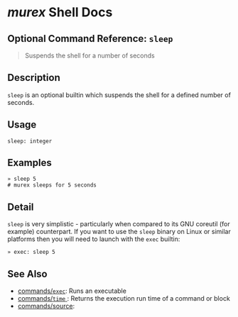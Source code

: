 # _murex_ Shell Docs

## Optional Command Reference: `sleep` 

> Suspends the shell for a number of seconds

## Description

`sleep` is an optional builtin which suspends the shell for a defined number
of seconds.

## Usage

    sleep: integer

## Examples

    » sleep 5
    # murex sleeps for 5 seconds

## Detail

`sleep` is very simplistic - particularly when compared to its GNU coreutil
(for example) counterpart. If you want to use the `sleep` binary on Linux
or similar platforms then you will need to launch with the `exec` builtin:

    » exec: sleep 5

## See Also

* [commands/`exec`](../commands/exec.md):
  Runs an executable
* [commands/`time` ](../commands/time.md):
  Returns the execution run time of a command or block
* [commands/source](../commands/source.md):
  
